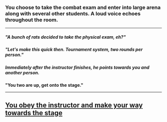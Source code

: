 ### You choose to take the combat exam and enter into large arena along with several other students. A loud voice echoes throughout the room.
---
##### "A bunch of rats decided to take the physical exam, eh?"  
##### "Let's make this quick then. Tournament system, two rounds per person."
##### Immediately after the instructor finishes, he points towards you and another person.  
**"You two are up, get onto the stage."**

---
## [You obey the instructor and make your way towards the stage](../physical-exam-stuff/combat2.md)
